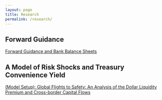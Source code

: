 ```yaml
---
layout: page
title: Research
permalink: /research/
---
```


## Forward Guidance

[Forward Guidance and Bank Balance Sheets](/assets/fg_shocks.pdf)

## A Model of Risk Shocks and Treasury Convenience Yield

[(Model Setup): Global Flights to Safety: An Analysis of the Dollar Liquidity Premium and Cross-border Capital Flows](/assets/risk_shocks.pdf)
